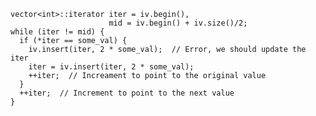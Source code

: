     vector<int>::iterator iter = iv.begin(),
                          mid = iv.begin() + iv.size()/2;
    while (iter != mid) {
      if (*iter == some_val) {
        iv.insert(iter, 2 * some_val);  // Error, we should update the iter
        iter = iv.insert(iter, 2 * some_val);
        ++iter;  // Increament to point to the original value
      }
      ++iter;  // Increment to point to the next value
    }
